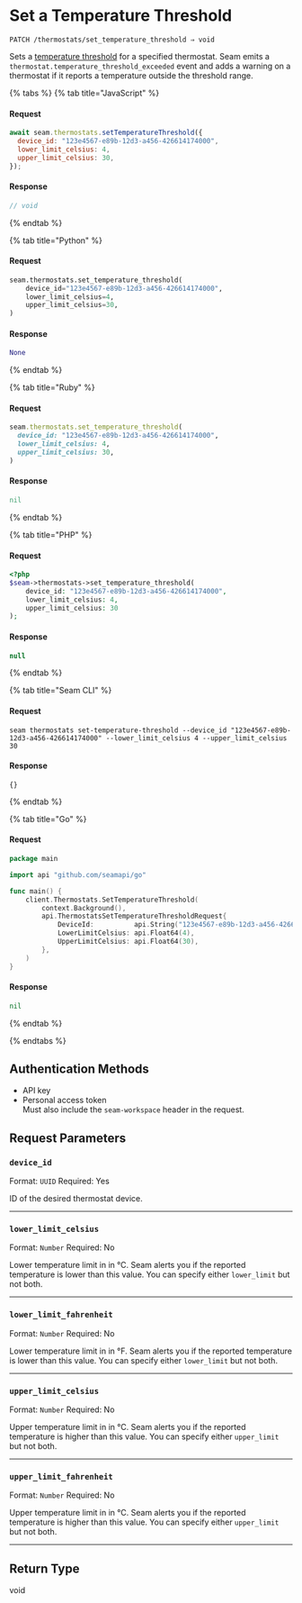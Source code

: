 # Set a Temperature Threshold

```
PATCH /thermostats/set_temperature_threshold ⇒ void
```

Sets a [temperature threshold](../../capability-guides/thermostats/setting-and-monitoring-temperature-thresholds.md) for a specified thermostat. Seam emits a `thermostat.temperature_threshold_exceeded` event and adds a warning on a thermostat if it reports a temperature outside the threshold range.

{% tabs %}
{% tab title="JavaScript" %}
#### Request

```javascript
await seam.thermostats.setTemperatureThreshold({
  device_id: "123e4567-e89b-12d3-a456-426614174000",
  lower_limit_celsius: 4,
  upper_limit_celsius: 30,
});
```

#### Response

```javascript
// void
```
{% endtab %}

{% tab title="Python" %}
#### Request

```python
seam.thermostats.set_temperature_threshold(
    device_id="123e4567-e89b-12d3-a456-426614174000",
    lower_limit_celsius=4,
    upper_limit_celsius=30,
)
```

#### Response

```python
None
```
{% endtab %}

{% tab title="Ruby" %}
#### Request

```ruby
seam.thermostats.set_temperature_threshold(
  device_id: "123e4567-e89b-12d3-a456-426614174000",
  lower_limit_celsius: 4,
  upper_limit_celsius: 30,
)
```

#### Response

```ruby
nil
```
{% endtab %}

{% tab title="PHP" %}
#### Request

```php
<?php
$seam->thermostats->set_temperature_threshold(
    device_id: "123e4567-e89b-12d3-a456-426614174000",
    lower_limit_celsius: 4,
    upper_limit_celsius: 30
);
```

#### Response

```php
null
```
{% endtab %}

{% tab title="Seam CLI" %}
#### Request

```seam_cli
seam thermostats set-temperature-threshold --device_id "123e4567-e89b-12d3-a456-426614174000" --lower_limit_celsius 4 --upper_limit_celsius 30
```

#### Response

```seam_cli
{}
```
{% endtab %}

{% tab title="Go" %}
#### Request

```go
package main

import api "github.com/seamapi/go"

func main() {
	client.Thermostats.SetTemperatureThreshold(
		context.Background(),
		api.ThermostatsSetTemperatureThresholdRequest{
			DeviceId:          api.String("123e4567-e89b-12d3-a456-426614174000"),
			LowerLimitCelsius: api.Float64(4),
			UpperLimitCelsius: api.Float64(30),
		},
	)
}
```

#### Response

```go
nil
```
{% endtab %}

{% endtabs %}

## Authentication Methods

- API key
- Personal access token
  <br>Must also include the `seam-workspace` header in the request.

## Request Parameters

### `device_id`

Format: `UUID`
Required: Yes

ID of the desired thermostat device.

***

### `lower_limit_celsius`

Format: `Number`
Required: No

Lower temperature limit in in °C. Seam alerts you if the reported temperature is lower than this value. You can specify either `lower_limit` but not both.

***

### `lower_limit_fahrenheit`

Format: `Number`
Required: No

Lower temperature limit in in °F. Seam alerts you if the reported temperature is lower than this value. You can specify either `lower_limit` but not both.

***

### `upper_limit_celsius`

Format: `Number`
Required: No

Upper temperature limit in in °C. Seam alerts you if the reported temperature is higher than this value. You can specify either `upper_limit` but not both.

***

### `upper_limit_fahrenheit`

Format: `Number`
Required: No

Upper temperature limit in in °C. Seam alerts you if the reported temperature is higher than this value. You can specify either `upper_limit` but not both.

***

## Return Type

void
